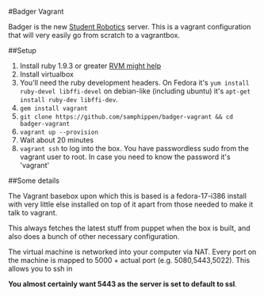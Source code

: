 #Badger Vagrant

Badger is the new [Student Robotics](http://studentrobotics.org) server. This
is a vagrant configuration that will very easily go from scratch to a vagrantbox.

##Setup

1. Install ruby 1.9.3 or greater [RVM might help](https://rvm.io/rvm/install/)
2. Install virtualbox
3. You'll need the ruby development headers. On Fedora it's `yum install
   ruby-devel libffi-devel` on debian-like (including ubuntu) it's `apt-get
   install ruby-dev libffi-dev`.
4. `gem install vagrant`
5. `git clone https://github.com/samphippen/badger-vagrant && cd
   badger-vagrant`
6. `vagrant up --provision`
7. Wait about 20 minutes
8. `vagrant ssh` to log into the box. You have passwordless sudo from the
   vagrant user to root. In case you need to know the password it's 'vagrant'


##Some details

The Vagrant basebox upon which this is based is a fedora-17-i386 install with
very little else installed on top of it apart from those needed to make it
talk to vagrant.

This always fetches the latest stuff from puppet when the box
is built, and also does a bunch of other necessary configuration.

The virtual machine is networked into your computer via NAT. Every port on
the machine is mapped to 5000 + actual port (e.g. 5080,5443,5022). This
allows you to ssh in

**You almost certainly want 5443 as the server is set to default to ssl**.
